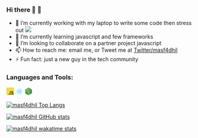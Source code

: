 ### Hi there 👋 🌊

  - 🔭 I’m currently working with my laptop to write some code then stress out <code><img src="https://media.giphy.com/media/WUlplcMpOCEmTGBtBW/giphy.gif" width="30"> </code>
  - 🌱 I’m currently learning javascript and few frameworks 
  - 👯 I’m looking to collaborate on a partner project javascript
  - 📫 How to reach me: email me, or Tweet me at  [Twitter/masf4dhil](https://twitter.com/masf4dhil)
  - ⚡ Fun fact: just a new guy in the tech community


### Languages and Tools:

<code><img height="20" src="https://raw.githubusercontent.com/github/explore/80688e429a7d4ef2fca1e82350fe8e3517d3494d/topics/javascript/javascript.png"></code>
<code><img height="20" src="https://raw.githubusercontent.com/github/explore/80688e429a7d4ef2fca1e82350fe8e3517d3494d/topics/react/react.png"></code>
<code><img height="20" src="https://raw.githubusercontent.com/github/explore/80688e429a7d4ef2fca1e82350fe8e3517d3494d/topics/nodejs/nodejs.png"></code>  

[![masf4dhil Top Langs](https://github-readme-stats.vercel.app/api/top-langs/?username=masf4dhil&theme=tokyonight&layout=compact)](https://github.com/masf4dhil/github-readme-stats)

[![masf4dhil GitHub stats](https://github-readme-stats.vercel.app/api?username=masf4dhil&show_icons=true&theme=tokyonight&count_private=true&include_all_commits=true)](https://github.com/masf4dhil/github-readme-stats)

[![masf4dhil wakatime stats](https://github-readme-stats.vercel.app/api/wakatime?username=masf4dhil&theme=tokyonight&layout=compact)](https://github.com/anuraghazra/github-readme-stats)
